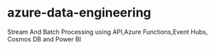 # azure-data-engineering
Stream And Batch Processing using API,Azure Functions,Event Hubs, Cosmos DB and Power BI
